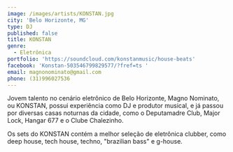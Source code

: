 ```yaml
---
image: /images/artists/KONSTAN.jpg
city: 'Belo Horizonte, MG'
type: DJ
published: false
title: KONSTAN
genre:
  - Eletrônica
portfolio: 'https://soundcloud.com/konstanmusic/house-beats'
facebook: 'Konstan-503546799829577/?fref=ts '
email: magnonominato@gmail.com
phone: (31)996027536
---
```

Jovem talento no cenário eletrônico de Belo Horizonte, Magno Nominato, ou KONSTAN, possui experiência como DJ e produtor musical, e já passou por diversas casas noturnas da cidade, como o Deputamadre Club, Major Lock, Hangar 677 e o Clube Chalezinho.

Os sets do KONSTAN contém a melhor seleção de eletrônica clubber, como deep house, tech house, techno, "brazilian bass" e g-house.
